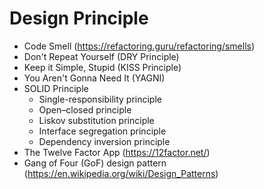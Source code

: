 # Design Principle

- Code Smell (https://refactoring.guru/refactoring/smells)
- Don't Repeat Yourself (DRY Principle)
- Keep it Simple, Stupid (KISS Principle)
- You Aren't Gonna Need It (YAGNI)
- SOLID Principle
  - Single-responsibility principle
  - Open–closed principle
  - Liskov substitution principle
  - Interface segregation principle
  - Dependency inversion principle
- The Twelve Factor App (https://12factor.net/)
- Gang of Four (GoF) design pattern (https://en.wikipedia.org/wiki/Design_Patterns)
